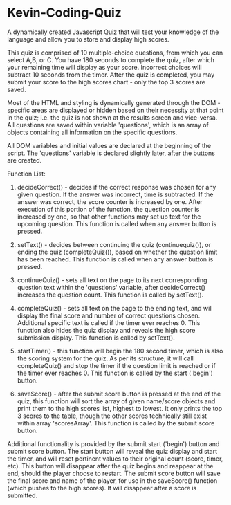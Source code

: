 # Kevin-Coding-Quiz
A dynamically created Javascript Quiz that will test your knowledge of the language and allow you to store and display high scores.

This quiz is comprised of 10 multiple-choice questions, from which you can select A,B, or C. You have 180 seconds to complete the quiz, after which your remaining time will display as your score. Incorrect choices will subtract 10 seconds from the timer. After the quiz is completed, you may submit your score to the high scores chart - only the top 3 scores are saved.

Most of the HTML and styling is dynamically generated through the DOM - specific areas are displayed or hidden based on their necessity at that point in the quiz; i.e. the quiz is not shown at the results screen and vice-versa. All questions are saved within variable 'questions', which is an array of objects containing all information on the specific questions.

All DOM variables and initial values are declared at the beginning of the script. The 'questions' variable is declared slightly later, after the buttons are created.

Function List:

1) decideCorrect() - decides if the correct response was chosen for any given question. If the answer was incorrect, time is subtracted. If the answer was correct, the score counter is increased by one. After execution of this portion of the function, the question counter is increased by one, so that other functions may set up text for the upcoming question.  This function is called when any answer button is pressed.

2) setText() - decides between continuing the quiz (continuequiz()), or ending the quiz (completeQuiz()), based on whether the question limit has been reached. This function is called when any answer button is pressed.

3) continueQuiz() - sets all text on the page to its next corresponding question text within the 'questions' variable, after decideCorrect() increases the question count.  This function is called by setText().

4) completeQuiz() - sets all text on the page to the ending text, and will display the final score and number of correct questions chosen. Additional specific text is called if the timer ever reaches 0. This function also hides the quiz display and reveals the high score submission display. This function is called by setText().

5) startTimer() - this function will begin the 180 second timer, which is also the scoring system for the quiz. As per its structure, it will call completeQuiz() and stop the timer if the question limit is reached or if the timer ever reaches 0. This function is called by the start ('begin') button.

6) saveScore() - after the submit score button is pressed at the end of the quiz, this function will sort the array of given name/score objects and print them to the high scores list, highest to lowest. It only prints the top 3 scores to the table, though the other scores technically still exist within array 'scoresArray'. This function is called by the submit score button.


Additional functionality is provided by the submit start ('begin') button and submit score button. The start button will reveal the quiz display and start the timer, and will reset pertinent values to their original count (score, timer, etc). This button will disappear after the quiz begins and reappear at the end, should the player choose to restart. The submit score button will save the final score and name of the player, for use in the saveScore() function (which pushes to the high scores). It will disappear after a score is submitted.
